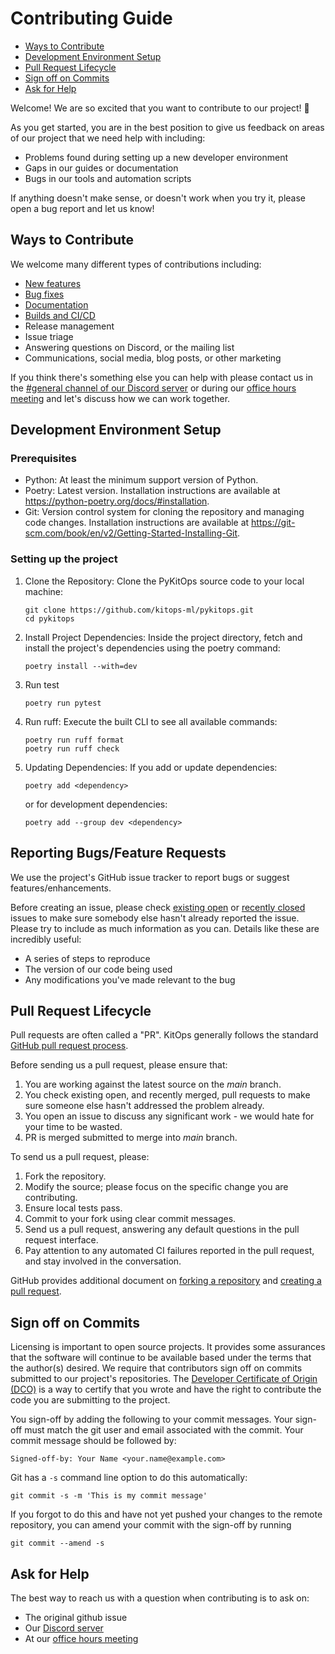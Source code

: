 # Contributing Guide

* [Ways to Contribute](#ways-to-contribute)
* [Development Environment Setup](#development-environment-setup)
* [Pull Request Lifecycle](#pull-request-lifecycle)
* [Sign off on Commits](#sign-off-on-commits)
* [Ask for Help](#ask-for-help)

Welcome! We are so excited that you want to contribute to our project! 💖

As you get started, you are in the best position to give us feedback on areas of our project that we need help with including:

* Problems found during setting up a new developer environment
* Gaps in our guides or documentation
* Bugs in our tools and automation scripts

If anything doesn't make sense, or doesn't work when you try it, please open a bug report and let us know!

## Ways to Contribute

We welcome many different types of contributions including:

* [New features](https://github.com/kitops-ml/pykitops/issues?q=is%3Aopen+is%3Aissue+label%3A%22good+first+issue%22)
* [Bug fixes](https://github.com/kitops-ml/pykitops/issues?q=is%3Aopen+is%3Aissue+label%3A%22good+first+issue%22)
* [Documentation](https://github.com/kitops-ml/pykitops/issues?q=is%3Aopen+is%3Aissue+label%3Adocumentation)
* [Builds and CI/CD](https://github.com/kitops-ml/pykitops/issues?q=is%3Aopen+is%3Aissue+label%3Abuild)
* Release management
* Issue triage
* Answering questions on Discord, or the mailing list
* Communications, social media, blog posts, or other marketing

If you think there's something else you can help with please contact us in the [#general channel of our Discord server](https://discord.gg/Tapeh8agYy) or during our [office hours meeting](https://github.com/jozu-ai/kitops/blob/main/GOVERNANCE.md#-meetings) and let's discuss how we can work together.

## Development Environment Setup

### Prerequisites

* Python: At least the minimum support version of Python.
* Poetry: Latest version. Installation instructions are available at https://python-poetry.org/docs/#installation.
* Git: Version control system for cloning the repository and managing code changes. Installation instructions are available at https://git-scm.com/book/en/v2/Getting-Started-Installing-Git.

### Setting up the project

1. Clone the Repository: Clone the PyKitOps source code to your local machine:

    ```shell
    git clone https://github.com/kitops-ml/pykitops.git
    cd pykitops
    ```

1. Install Project Dependencies: Inside the project directory, fetch and install the project's dependencies using the poetry command:

    ```shell
    poetry install --with=dev
    ```

1. Run test

    ```shell
    poetry run pytest
    ```

1. Run ruff: Execute the built CLI to see all available commands:

    ```shell
    poetry run ruff format
    poetry run ruff check
    ```

1. Updating Dependencies: If you add or update dependencies:

    ```shell
    poetry add <dependency>
    ```
    
    or for development dependencies:
    ```shell
    poetry add --group dev <dependency>
    ```

## Reporting Bugs/Feature Requests

We use the project's GitHub issue tracker to report bugs or suggest features/enhancements.

Before creating an issue, please check [existing open](https://github.com/kitops-ml/pykitops/issuess) or [recently closed](https://github.com/kitops-ml/pykitops/issues?utf8=%E2%9C%93&q=is%3Aissue%20is%3Aclosed%20) issues to make sure somebody else hasn't already 
reported the issue. Please try to include as much information as you can. Details like these are incredibly useful:

* A series of steps to reproduce
* The version of our code being used
* Any modifications you've made relevant to the bug

## Pull Request Lifecycle

Pull requests are often called a "PR". KitOps generally follows the standard [GitHub pull request process](https://docs.github.com/en/pull-requests/collaborating-with-pull-requests/proposing-changes-to-your-work-with-pull-requests/about-pull-requests).

Before sending us a pull request, please ensure that:

1. You are working against the latest source on the *main* branch.
2. You check existing open, and recently merged, pull requests to make sure someone else hasn't addressed the problem already.
3. You open an issue to discuss any significant work - we would hate for your time to be wasted.
4. PR is merged submitted to merge into *main* branch.

To send us a pull request, please:

1. Fork the repository.
2. Modify the source; please focus on the specific change you are contributing.
3. Ensure local tests pass.
4. Commit to your fork using clear commit messages.
5. Send us a pull request, answering any default questions in the pull request interface.
6. Pay attention to any automated CI failures reported in the pull request, and stay involved in the conversation.

GitHub provides additional document on [forking a repository](https://help.github.com/articles/fork-a-repo/) and 
[creating a pull request](https://help.github.com/articles/creating-a-pull-request/).

## Sign off on Commits

Licensing is important to open source projects. It provides some assurances that the software will continue to be available based under the terms that the author(s) desired. We require that contributors sign off on commits submitted to our project's repositories. The [Developer Certificate of Origin (DCO)](https://probot.github.io/apps/dco/) is a way to certify that you wrote and have the right to contribute the code you are submitting to the project.

You sign-off by adding the following to your commit messages. Your sign-off must match the git user and email associated with the commit. Your commit message should be followed by:

    Signed-off-by: Your Name <your.name@example.com>

Git has a `-s` command line option to do this automatically:

    git commit -s -m 'This is my commit message'

If you forgot to do this and have not yet pushed your changes to the remote
repository, you can amend your commit with the sign-off by running

    git commit --amend -s

## Ask for Help

The best way to reach us with a question when contributing is to ask on:

* The original github issue
* Our [Discord server](https://discord.gg/Tapeh8agYy)
* At our [office hours meeting](https://github.com/jozu-ai/kitops/blob/main/GOVERNANCE.md#-meetings)